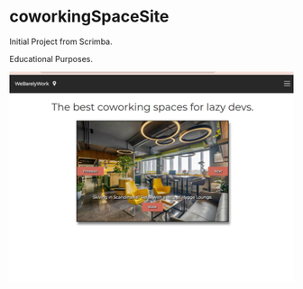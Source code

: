 # coworkingSpaceSite

Initial Project from Scrimba. 

Educational Purposes. 

<img src="img/CoworkingScrnSht.png" >
